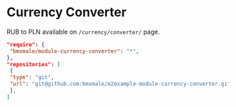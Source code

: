 # Currency Converter

RUB to PLN available on `/currency/converter/` page.


```json
"require": {
 "bmxmale/module-currency-converter": "*",
},
"repositories": [
 {
 "type": "git",
 "url": "git@github.com:bmxmale/m2example-module-currency-converter.git"
 },
]
```